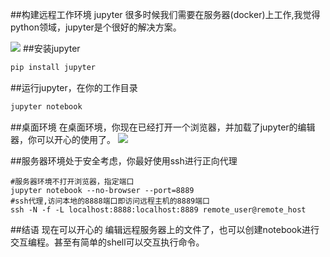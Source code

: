 ##构建远程工作环境 jupyter
很多时候我们需要在服务器(docker)上工作,我觉得python领域，jupyter是个很好的解决方案。


![](https://jupyter.readthedocs.io/en/latest/_static/_images/jupyter.svg)
##安装jupyter

```bash
pip install jupyter
```

##运行jupyter，在你的工作目录
```bash
jupyter notebook
```
##桌面环境
在桌面环境，你现在已经打开一个浏览器，并加载了jupyter的编辑器，你可以开心的使用了。
![](https://jupyter.readthedocs.io/en/latest/_images/tryjupyter_file.png)

##服务器环境处于安全考虑，你最好使用ssh进行正向代理
```
#服务器环境不打开浏览器，指定端口
jupyter notebook --no-browser --port=8889
#ssh代理,访问本地的8888端口即访问远程主机的8889端口
ssh -N -f -L localhost:8888:localhost:8889 remote_user@remote_host
```
##结语
现在可以开心的 编辑远程服务器上的文件了，也可以创建notebook进行交互编程。甚至有简单的shell可以交互执行命令。

